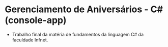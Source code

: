 # Gerenciamento de Aniversários - C# (console-app)

- Trabalho final da matéria de fundamentos da linguagem C# da faculdade Infnet.
